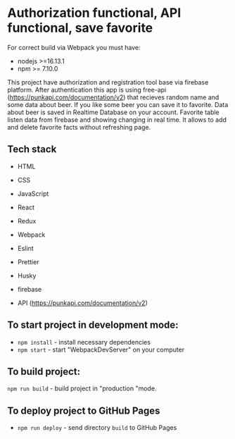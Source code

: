 # Authorization functional, API functional, save favorite

For correct build via Webpack you must have:

- nodejs >=16.13.1
- npm >= 7.10.0

This project have authorization and registration tool base via firebase platform.
After authentication this app is using free-api (https://punkapi.com/documentation/v2) that recieves random name and some data about beer. If you like some beer you can save it to favorite. Data about beer is saved in Realtime Database on your account.
Favorite table listen data from firebase and showing changing in real time. It allows to add and delete favorite facts without refreshing page.

## Tech stack

- HTML
- CSS
- JavaScript
- React
- Redux
- Webpack
- Eslint
- Prettier
- Husky

- firebase
- API (https://punkapi.com/documentation/v2)

## To start project in development mode:

- `npm install` - install necessary dependencies
- `npm start` - start "WebpackDevServer" on your computer

## To build project:

`npm run build` - build project in "production "mode.

## To deploy project to GitHub Pages

- `npm run deploy` - send directory `build` to GitHub Pages
